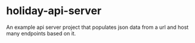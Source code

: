 # holiday-api-server
An example api server project that populates json data from a url and host many endpoints based on it.
